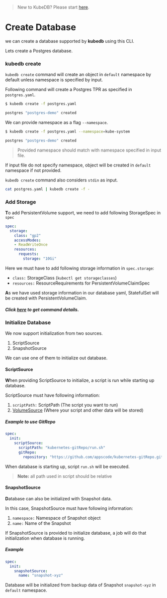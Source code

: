 > New to KubeDB? Please start [here](/docs/tutorial.md).

# Create Database

we can create a database supported by **kubedb** using this CLI.

Lets create a Postgres database.

### kubedb create

`kubedb create` command will create an object in `default` namespace by default unless namespace is specified by input.

Following command will create a Postgres TPR as specified in `postgres.yaml`.

```bash
$ kubedb create -f postgres.yaml

postgres "postgres-demo" created
```

We can provide namespace as a flag `--namespace`.

```bash
$ kubedb create -f postgres.yaml --namespace=kube-system

postgres "postgres-demo" created
```

> Provided namespace should match with namespace specified in input file.

If input file do not specify namespace, object will be created in `default` namespace if not provided.


`kubedb create` command also considers `stdin` as input.

```bash
cat postgres.yaml | kubedb create -f -
```

### Add Storage

**T**o add PersistentVolume support, we need to add following StorageSpec in `spec`

```yaml
spec:
  storage:
    class: "gp2"
    accessModes:
    - ReadWriteOnce
    resources:
      requests:
        storage: "10Gi"
```

Here we must have to add following storage information in `spec.storage`:

* `class:` StorageClass (`kubectl get storageclasses`)
* `resources:` ResourceRequirements for PersistentVolumeClaimSpec

**A**s we have used storage information in our database yaml, StatefulSet will be created with PersistentVolumeClaim.


##### Click [here](../reference/create.md) to get command details.

### Initialize Database

We now support initialization from two sources.

1. ScriptSource
2. SnapshotSource

We can use one of them to initialize out database.

#### ScriptSource

**W**hen providing ScriptSource to initialize,
a script is run while starting up database.

ScriptSource must have following information:
1. `scriptPath:` ScriptPath (The script you want to run)
2. [VolumeSource](https://kubernetes.io/docs/concepts/storage/volumes/#types-of-volumes) (Where your script and other data will be stored)

##### Example to use GitRepo

```yaml
spec:
  init:
    scriptSource:
      scriptPath: "kubernetes-gitRepo/run.sh"
      gitRepo:
        repository: "https://github.com/appscode/kubernetes-gitRepo.git"
```
When database is starting up, script `run.sh` will be executed.

> **Note:** all path used in script should be relative

#### SnapshotSource

**D**atabase can also be initialized with Snapshot data.

In this case, SnapshotSource must have following information:
1. `namespace:` Namespace of Snapshot object
2. `name:` Name of the Snapshot

If SnapshotSource is provided to initialize database,
a job will do that initialization when database is running.

##### Example

```yaml
spec:
  init:
    snapshotSource:
      name: "snapshot-xyz"
```

Database will be initialized from backup data of Snapshot `snapshot-xyz` in `default` namespace.
